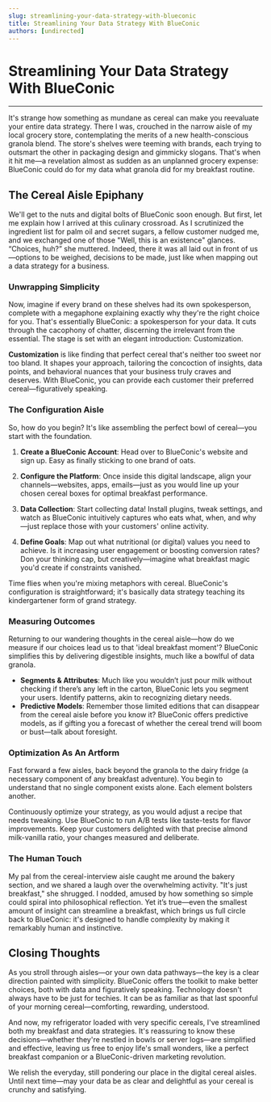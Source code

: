 ```yaml
---
slug: streamlining-your-data-strategy-with-blueconic
title: Streamlining Your Data Strategy With BlueConic
authors: [undirected]
---
```



# Streamlining Your Data Strategy With BlueConic

---

It's strange how something as mundane as cereal can make you reevaluate your entire data strategy. There I was, crouched in the narrow aisle of my local grocery store, contemplating the merits of a new health-conscious granola blend. The store's shelves were teeming with brands, each trying to outsmart the other in packaging design and gimmicky slogans. That's when it hit me—a revelation almost as sudden as an unplanned grocery expense: BlueConic could do for my data what granola did for my breakfast routine.

## The Cereal Aisle Epiphany

We'll get to the nuts and digital bolts of BlueConic soon enough. But first, let me explain how I arrived at this culinary crossroad. As I scrutinized the ingredient list for palm oil and secret sugars, a fellow customer nudged me, and we exchanged one of those "Well, this is an existence" glances. “Choices, huh?” she muttered. Indeed, there it was all laid out in front of us—options to be weighed, decisions to be made, just like when mapping out a data strategy for a business.

### Unwrapping Simplicity

Now, imagine if every brand on these shelves had its own spokesperson, complete with a megaphone explaining exactly why they're the right choice for you. That's essentially BlueConic: a spokesperson for your data. It cuts through the cacophony of chatter, discerning the irrelevant from the essential. The stage is set with an elegant introduction: Customization.

**Customization** is like finding that perfect cereal that's neither too sweet nor too bland. It shapes your approach, tailoring the concoction of insights, data points, and behavioral nuances that your business truly craves and deserves. With BlueConic, you can provide each customer their preferred cereal—figuratively speaking.

### The Configuration Aisle

So, how do you begin? It's like assembling the perfect bowl of cereal—you start with the foundation.

1. **Create a BlueConic Account**: Head over to BlueConic's website and sign up. Easy as finally sticking to one brand of oats.
   
2. **Configure the Platform**: Once inside this digital landscape, align your channels—websites, apps, emails—just as you would line up your chosen cereal boxes for optimal breakfast performance.

3. **Data Collection**: Start collecting data! Install plugins, tweak settings, and watch as BlueConic intuitively captures who eats what, when, and why—just replace those with your customers' online activity.

4. **Define Goals**: Map out what nutritional (or digital) values you need to achieve. Is it increasing user engagement or boosting conversion rates? Don your thinking cap, but creatively—imagine what breakfast magic you'd create if constraints vanished.

Time flies when you're mixing metaphors with cereal. BlueConic's configuration is straightforward; it's basically data strategy teaching its kindergartener form of grand strategy.

### Measuring Outcomes

Returning to our wandering thoughts in the cereal aisle—how do we measure if our choices lead us to that 'ideal breakfast moment'? BlueConic simplifies this by delivering digestible insights, much like a bowlful of data granola.

- **Segments & Attributes**: Much like you wouldn’t just pour milk without checking if there’s any left in the carton, BlueConic lets you segment your users. Identify patterns, akin to recognizing dietary needs. 
- **Predictive Models**: Remember those limited editions that can disappear from the cereal aisle before you know it? BlueConic offers predictive models, as if gifting you a forecast of whether the cereal trend will boom or bust—talk about foresight.

### Optimization As An Artform

Fast forward a few aisles, back beyond the granola to the dairy fridge (a necessary component of any breakfast adventure). You begin to understand that no single component exists alone. Each element bolsters another.

Continuously optimize your strategy, as you would adjust a recipe that needs tweaking. Use BlueConic to run A/B tests like taste-tests for flavor improvements. Keep your customers delighted with that precise almond milk-vanilla ratio, your changes measured and deliberate.

### The Human Touch

My pal from the cereal-interview aisle caught me around the bakery section, and we shared a laugh over the overwhelming activity. "It's just breakfast," she shrugged. I nodded, amused by how something so simple could spiral into philosophical reflection. Yet it’s true—even the smallest amount of insight can streamline a breakfast, which brings us full circle back to BlueConic: it's designed to handle complexity by making it remarkably human and instinctive.

## Closing Thoughts

As you stroll through aisles—or your own data pathways—the key is a clear direction painted with simplicity. BlueConic offers the toolkit to make better choices, both with data and figuratively speaking. Technology doesn't always have to be just for techies. It can be as familiar as that last spoonful of your morning cereal—comforting, rewarding, understood.

And now, my refrigerator loaded with very specific cereals, I've streamlined both my breakfast and data strategies. It's reassuring to know these decisions—whether they're nestled in bowls or server logs—are simplified and effective, leaving us free to enjoy life's small wonders, like a perfect breakfast companion or a BlueConic-driven marketing revolution.

We relish the everyday, still pondering our place in the digital cereal aisles. Until next time—may your data be as clear and delightful as your cereal is crunchy and satisfying.